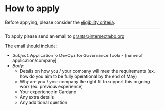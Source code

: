 # How to apply

Before applying, please consider the [eligibility criteria](../../application-process/eligibility-criteria.md).

***

To apply please send an email to [grants@intersectmbo.org](mailto:grants@intersectmbo.org)

The email should include:

* _Subject_: Application to DevOps for Governance Tools - \[name of application/company]
* _Body_:
  * Details on how you  / your company will meet the requirements (ex. how do you aim to be fully operational by the end of May)
  * Why are you / your company the right fit to support this ongoing work (ex. previous experience)
  * Your experience in Cardano
  * Any extra details&#x20;
  * Any additional question
